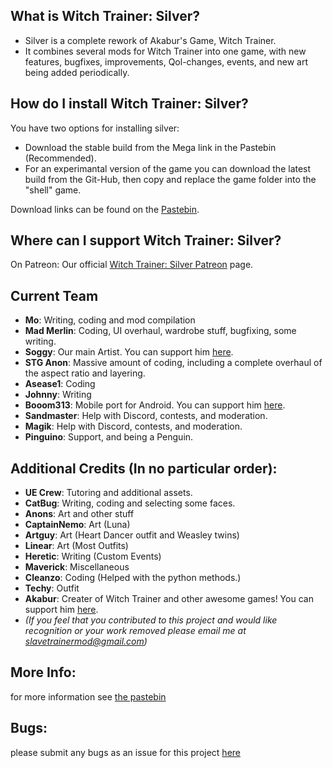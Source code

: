 
## What is Witch Trainer: Silver?

- Silver is a complete rework of Akabur's Game, Witch Trainer.
- It combines several mods for Witch Trainer into one game, with new features, bugfixes, improvements, Qol-changes, events, and new art being added periodically.


## How do I install Witch Trainer: Silver?

You have two options for installing silver:
- Download the stable build from the Mega link in the Pastebin (Recommended).
- For an experimantal version of the game you can download the latest build from the Git-Hub, then copy and replace the game folder into the "shell" game.

Download links can be found on the [Pastebin](https://pastebin.com/KY3RGQei).


## Where can I support Witch Trainer: Silver?

On Patreon:
Our official [Witch Trainer: Silver Patreon](https://www.patreon.com/MoCoder) page.


## Current Team
- **Mo**:		        Writing, coding and mod compilation
- **Mad Merlin**:		Coding, UI overhaul, wardrobe stuff, bugfixing, some writing.
- **Soggy**:        Our main Artist. You can support him [here](https://www.patreon.com/SoggyIllustrations).
- **STG Anon**:		  Massive amount of coding, including a complete overhaul of the aspect ratio and layering.
- **Asease1**:		  Coding
- **Johnny**:		    Writing
- **Booom313**:		  Mobile port for Android. You can support him [here](https://www.patreon.com/booom313/).
- **Sandmaster**:   Help with Discord, contests, and moderation.
- **Magik**:        Help with Discord, contests, and moderation.
- **Pinguino**:     Support, and being a Penguin.


## Additional Credits (In no particular order):
- **UE Crew**:		  Tutoring and additional assets.
- **CatBug**:		    Writing, coding and selecting some faces.
- **Anons**:		    Art and other stuff
- **CaptainNemo**:	Art (Luna)
- **Artguy**:		    Art (Heart Dancer outfit and Weasley twins)
- **Linear**:		    Art (Most Outfits)
- **Heretic**:		  Writing (Custom Events)
- **Maverick**:		  Miscellaneous
- **Cleanzo**:		  Coding (Helped with the python methods.)
- **Techy**:		    Outfit
- **Akabur**:		    Creater of Witch Trainer and other awesome games! You can support him [here](https://www.patreon.com/akabur). 
- *(If you feel that you contributed to this project and would like recognition or your work removed please email me at slavetrainermod@gmail.com)*

## More Info:
for more information see [the pastebin](https://pastebin.com/KY3RGQei)

## Bugs:
please submit any bugs as an issue for this project [here](https://github.com/stg-trainer-annon/BT-Silver-Base/issues)
